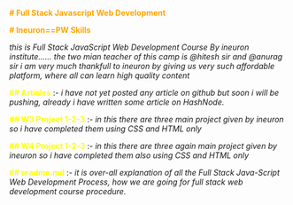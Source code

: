  <span style="color: orange;">**# Full Stack Javascript Web Development**</span>

 <span style="color: orange;">**# Ineuron==PW Skills**</span>

_this is Full Stack JavaScript Web Development Course By ineuron institute...... the two mian teacher of this camp is @hitesh sir and @anurag sir i am very much thankfull to ineuron by giving us very such affordable platform, where all can learn high quality content_

<span style="color:yellow">**## Articles**</span> :- 
_i have not yet posted any article on github but soon i will be pushing, already i have written some article on HashNode._

<span style="color:yellow">**## W3 Project 1-2-3**</span> :-
_in this there are three main project given by ineuron so i have completed them using CSS and HTML only_

<span style="color:yellow">**## W4 Project 1-2-3**</span> :-
_in this there are three again main project given by ineuron so i have completed them also using CSS and HTML only_

<span style="color:yellow">**## readme.md**</span> :-
_it is over-all explanation of all the Full Stack Java-Script Web Development Process, how we are going for full stack web development course procedure._
